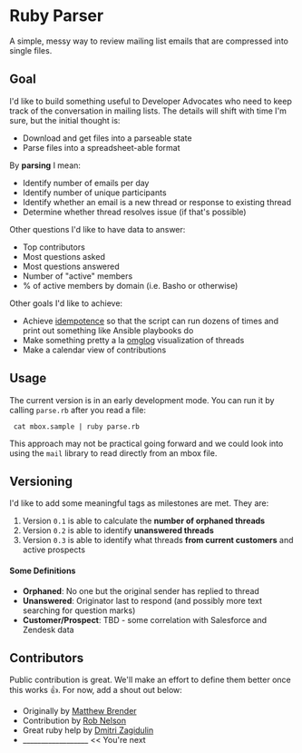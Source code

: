# Ruby Parser

A simple, messy way to review mailing list emails that are compressed into single files.

## Goal

I'd like to build something useful to Developer Advocates who need to keep track of the conversation in mailing lists. The details will shift with time I'm sure, but the initial thought is: 

* Download and get files into a parseable state
* Parse files into a spreadsheet-able format

By **parsing** I mean: 

* Identify number of emails per day
* Identify number of unique participants
* Identify whether an email is a new thread or response to existing thread
* Determine whether thread resolves issue (if that's possible)

Other questions I'd like to have data to answer: 

* Top contributors
* Most questions asked 
* Most questions answered 
* Number of "active" members 
* % of active members by domain (i.e. Basho or otherwise)

Other goals I'd like to achieve: 

* Achieve [idempotence](http://en.wikipedia.org/wiki/Idempotence) so that the script can run dozens of times and print out something like Ansible playbooks do
* Make something pretty a la [omglog](https://github.com/benhoskings/omglog) visualization of threads
* Make a calendar view of contributions

## Usage

The current version is in an early development mode. You can run it by calling `parse.rb` after you read a file: 

     cat mbox.sample | ruby parse.rb

This approach may not be practical going forward and we could look into using the `mail` library to read directly from an mbox file.
     
## Versioning

I'd like to add some meaningful tags as milestones are met. They are: 

1. Version `0.1` is able to calculate the **number of orphaned threads**
1. Version `0.2` is able to identify **unanswered threads**
1. Version `0.3` is able to identify what threads **from current customers** and active prospects

#### Some Definitions

* **Orphaned**: No one but the original sender has replied to thread 
* **Unanswered**: Originator last to respond (and possibly more text searching for question marks)
* **Customer/Prospect**: TBD - some correlation with Salesforce and Zendesk data

## Contributors
Public contribution is great. We'll make an effort to define them better once this works :+1:. For now, add a shout out below: 

* Originally by [Matthew Brender](https://github.com/mjbrender)
* Contribution by [Rob Nelson](https://github.com/rnelson0)
* Great ruby help by [Dmitri Zagidulin](https://github.com/dmitrizagidulin) 
* __________________ << You're next